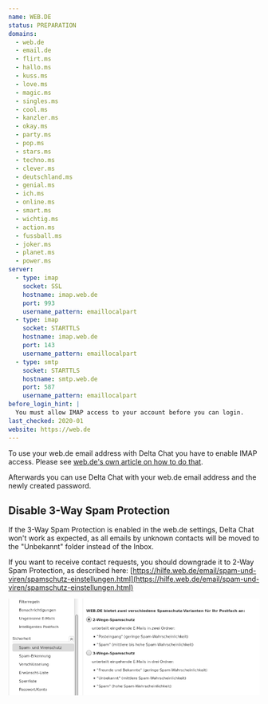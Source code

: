 ```yaml
---
name: WEB.DE
status: PREPARATION
domains:
  - web.de
  - email.de
  - flirt.ms
  - hallo.ms
  - kuss.ms
  - love.ms
  - magic.ms
  - singles.ms
  - cool.ms
  - kanzler.ms
  - okay.ms
  - party.ms
  - pop.ms
  - stars.ms
  - techno.ms
  - clever.ms
  - deutschland.ms
  - genial.ms
  - ich.ms
  - online.ms
  - smart.ms
  - wichtig.ms
  - action.ms
  - fussball.ms
  - joker.ms
  - planet.ms
  - power.ms
server:
  - type: imap
    socket: SSL
    hostname: imap.web.de
    port: 993
    username_pattern: emaillocalpart
  - type: imap
    socket: STARTTLS
    hostname: imap.web.de
    port: 143
    username_pattern: emaillocalpart
  - type: smtp
    socket: STARTTLS
    hostname: smtp.web.de
    port: 587
    username_pattern: emaillocalpart
before_login_hint: |
  You must allow IMAP access to your account before you can login.
last_checked: 2020-01
website: https://web.de
---
```


To use your web.de email address with Delta Chat you have to enable IMAP access. Please see [web.de's own article on how to do that](https://hilfe.web.de/pop-imap/einschalten.html).

Afterwards you can use Delta Chat with your web.de email address and the newly created password.

## Disable 3-Way Spam Protection

If the 3-Way Spam Protection is enabled in the web.de settings, Delta Chat
won't work as expected, as all emails by unknown contacts will be moved to the
"Unbekannt" folder instead of the Inbox. 

If you want to receive contact requests, you should downgrade it to 2-Way Spam
Protection, as described here:
[https://hilfe.web.de/email/spam-und-viren/spamschutz-einstellungen.html](https://hilfe.web.de/email/spam-und-viren/spamschutz-einstellungen.html)

![3-Wege-Spamschutz in den web.de-Einstellungen](../assets/img/web.de-spam-protection.png)

